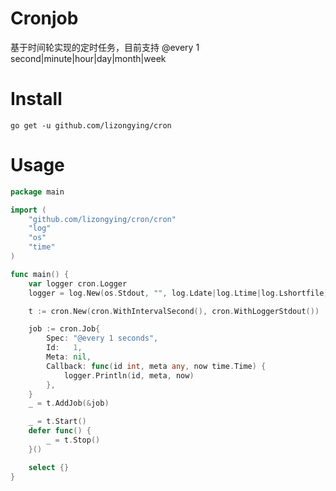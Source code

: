 # Cronjob

基于时间轮实现的定时任务，目前支持 @every 1 second|minute|hour|day|month|week

# Install

```shell
go get -u github.com/lizongying/cron
```

# Usage

```go
package main

import (
	"github.com/lizongying/cron/cron"
	"log"
	"os"
	"time"
)

func main() {
	var logger cron.Logger
	logger = log.New(os.Stdout, "", log.Ldate|log.Ltime|log.Lshortfile)

	t := cron.New(cron.WithIntervalSecond(), cron.WithLoggerStdout())

	job := cron.Job{
		Spec: "@every 1 seconds",
		Id:   1,
		Meta: nil,
		Callback: func(id int, meta any, now time.Time) {
			logger.Println(id, meta, now)
		},
	}
	_ = t.AddJob(&job)

	_ = t.Start()
	defer func() {
		_ = t.Stop()
	}()

	select {}
}
```

